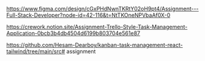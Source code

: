 https://www.figma.com/design/cGxPHdNwnTKRtY02oH9pt4/Assignment---Full-Stack-Developer?node-id=42-116&t=NtTKOneNPVbaAf0X-0


https://crework.notion.site/Assignment-Trello-Style-Task-Management-Application-0bcb3b4db4504d6199b803704e561e87

https://github.com/Hesam-Dearboy/kanban-task-management-react-tailwind/tree/main/src# assignment
